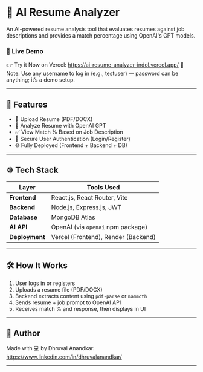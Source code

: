 # 🧠 AI Resume Analyzer

An AI-powered resume analysis tool that evaluates resumes against job descriptions and provides a match percentage using OpenAI's GPT models.

### 🚀 Live Demo
👉 Try it Now on Vercel: https://ai-resume-analyzer-indol.vercel.app/
🔐 Note:
Use any username to log in (e.g., testuser) — password can be anything; it’s a demo setup.

---

## 📌 Features

- 📄 Upload Resume (PDF/DOCX)
- 🧠 Analyze Resume with OpenAI GPT
- ✅ View Match % Based on Job Description
- 🔐 Secure User Authentication (Login/Register)
- 🌐 Fully Deployed (Frontend + Backend + DB)

---

## ⚙️ Tech Stack

| Layer         | Tools Used                          |
|---------------|-------------------------------------|
| **Frontend**  | React.js, React Router, Vite        |
| **Backend**   | Node.js, Express.js, JWT            |
| **Database**  | MongoDB Atlas                       |
| **AI API**    | OpenAI (via `openai` npm package)   |
| **Deployment**| Vercel (Frontend), Render (Backend) |

---

## 🛠 How It Works

1. User logs in or registers
2. Uploads a resume file (PDF/DOCX)
3. Backend extracts content using `pdf-parse` or `mammoth`
4. Sends resume + job prompt to OpenAI API
5. Receives match % and response, then displays in UI

---

## 👤 Author

Made with 💻 by Dhruval Anandkar: https://www.linkedin.com/in/dhruvalanandkar/

---
